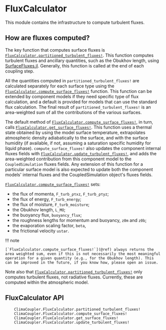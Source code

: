 # FluxCalculator

This module contains the infrastructure to compute turbulent fluxes.

## How are fluxes computed?

The key function that computes surface fluxes is
[`FluxCalculator.partitioned_turbulent_fluxes!`](@ref). This function computes
turbulent fluxes and ancillary quantities, such as the Obukhov length, using
[SurfaceFluxes.jl](https://github.com/CliMA/SurfaceFluxes.jl). Generally, this
function is called at the end of each coupling step.

All the quantities computed in `partitioned_turbulent_fluxes!` are calculated
separately for each surface type using the
[`FluxCalculator.compute_surface_fluxes!`](@ref) function. This function can be
extended by component models if they need specific type of flux calculation, and
a default is provided for models that can use the standard flux calculation.
The final result of `partitioned_turbulent_fluxes!` is an area-weighted sum of
all the contributions of the various surfaces.

The default method of [`FluxCalculator.compute_surface_fluxes!`](@ref), in turn,
calls [`FluxCalculator.get_surface_fluxes!`](@ref). This function uses a thermal
state obtained by using the model surface temperature, extrapolates atmospheric
density adiabatically to the surface, and with the surface humidity (if
available, if not, assuming a saturation specific humidity for liquid phase).
`compute_surface_fluxes!` also updates the component internal fluxes fields with
[`FluxCalculator.update_turbulent_fluxes!`](@ref), and adds the area-weighted
contribution from this component model to the `CoupledSimulation` fluxes fields.
Any extension of this function for a particular surface model is also expected
to update both the component models' internal fluxes and the CoupledSimulation
object's fluxes fields.

[`FluxCalculator.compute_surface_fluxes!`](@ref) sets:
- the flux of momenta, `F_turb_ρτxz`, `F_turb_ρτyz`;
- the flux of energy, `F_turb_energy`;
- the flux of moisture, `F_turb_moisture`;
- the Obukhov length, `L_MO`;
- the buoyancy flux, `buoyancy_flux`;
- the roughness lengths for momentum and buoyancy, `z0m` and `z0b`;
- the evaporation scaling factor, `beta`,
- the frictional velocity `ustar`.

!!! note

    [`FluxCalculator.compute_surface_fluxes!`](@ref) always returns the area weighted sum, even if this is not necessarily the most meaningful operation for a given quantity (e.g., for the Obukhov length). This can be improved in the future, if you know how, please open an issue.

Note also that [`FluxCalculator.partitioned_turbulent_fluxes!`](@ref) only
computes turbulent fluxes, not radiative fluxes. Currently, these are computed
within the atmospheric model.

## FluxCalculator API

```@docs
    ClimaCoupler.FluxCalculator.partitioned_turbulent_fluxes!
    ClimaCoupler.FluxCalculator.compute_surface_fluxes!
    ClimaCoupler.FluxCalculator.get_surface_fluxes!
    ClimaCoupler.FluxCalculator.update_turbulent_fluxes!
```
